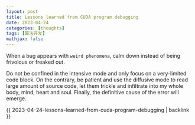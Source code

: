 ```yaml
---
layout: post
title: Lessons learned from CUDA program debugging
date: 2023-04-24
categories: [thoughts]
tags: [算法开发]
mathjax: false
---
```


When a bug appears with `weird phenomena`, calm down instead of being frivolous or freaked out.

Do not be confined in the intensive mode and only focus on a very-limited code block. On the contrary, be patient and use the diffusive mode to read large amount of source code, let them trickle and infiltrate into my whole body, mind, heart and soul. Finally, the definitive cause of the error will emerge.

{{ 2023-04-24-lessons-learned-from-cuda-program-debugging | backlink }}
